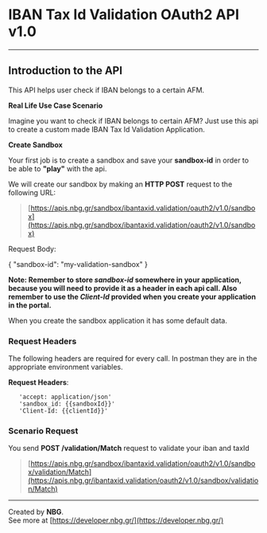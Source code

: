 # **IBAN Tax Id Validation OAuth2 API v1.0**

----------

## **Introduction to the API**

This API helps user check if IBAN belongs to a certain AFM.

**Real Life Use Case Scenario**

Imagine you want to check if IBAN belongs to certain AFM? Just use this api to create a custom made IBAN Tax Id Validation Application.

**Create Sandbox**

Your first job is to create a sandbox and save your  **sandbox-id**  in order to be able to  **"play"**  with the api.

We will create our sandbox by making an  **HTTP POST**  request to the following URL:

> [https://apis.nbg.gr/sandbox/ibantaxid.validation/oauth2/v1.0/sandbox](https://apis.nbg.gr/sandbox/ibantaxid.validation/oauth2/v1.0/sandbox)

Request Body:

 {
   "sandbox-id": "my-validation-sandbox"
 }

**Note: Remember to store  _sandbox-id_  somewhere in your application, because you will need to provide it as a header in each api call. Also remember to use the  _Client-Id_  provided when you create your application in the portal.**

When you create the sandbox application it has some default data.

### **Request Headers**

The following headers are required for every call. In postman they are in the appropriate environment variables.

**Request Headers**:

```
   'accept: application/json'
   'sandbox_id: {{sandboxId}}'  
   'Client-Id: {{clientId}}'
```

### **Scenario Request**
You send  **POST /validation/Match**  request to validate your iban and taxId
> [https://apis.nbg.gr/sandbox/ibantaxid.validation/oauth2/v1.0/sandbox/validation/Match](https://apis.nbg.gr/ibantaxid.validation/oauth2/v1.0/sandbox/validation/Match)

---
Created by  **NBG**.  
See more at  [https://developer.nbg.gr/](https://developer.nbg.gr/)